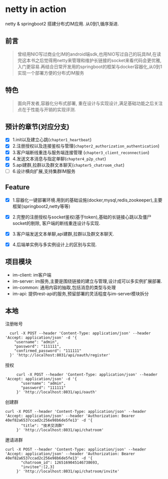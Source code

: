 # netty in action
netty & springboot2 搭建分布式IM应用. 从0到1,循序渐进.

## 前言
> 曾经用NIO写过商业化IM的android端sdk,也用NIO写过自己的玩具IM,在读完<netty in action>这本书之后觉得用netty来管理和维护长链接的socket来看代码会更优雅,入门更容易.再结合日常开发用的springboot的框架与docker容器化,从0到1实现一个部署方便的分布式IM服务

## 特色
> 面向开发者,容器化分布式部署, 重在设计与实现设计,满足基础功能之后关注点在于性能与开销的实现评测.



 

## 预计的章节(对应分支)
* [x] 1.init以及建立心跳(`chapter1_heartbeat`)
* [x] 2.注册授权以及连接鉴权与管理(`chapter2_authorization_authentication`)
* [x] 3.客户端断线重连与服务端连接管理 (`chapter3_client_reconnection`)
* [x] 4.发送文本消息与指定单聊(`chapter4_p2p_chat`)
* [x] 5.api建群,拉群以及群文本聊天(`chapter5_chatroom_chat`)
* [ ] 6.设计横向扩展,支持集群IM服务

## Feature
* [x] 1.容器化一键部署环境.用到的基础设施(docker,mysql,redis,zookeeper),主要框架(springboot2,netty等等)
* [x] 2.完整的注册授权与socket鉴权(基于token),基础的长链接心跳以及僵尸socket的剔除, 客户端的断线重连设计与实现.
* [x] 3.客户端发送文本单聊,api建群,拉群以及群文本聊天.
* [x] 4.后端单实例与多实例设计上的区别与实现.







## 项目模块
* im-client: im客户端                                                                                                    
* im-server: im服务,主要是围绕链接的建立与管理,设计成可以多实例扩展部署.
* im-common: 通用内容的抽取,包括消息的类型与处理
* im-api: 提供rest-api的服务,预留部署的灵活程度与im-server模块拆分



## 本地
注册帐号
```
  curl -X POST --header 'Content-Type: application/json' --header 'Accept: application/json' -d '{
    "username": "admin",
    "password": "111111",
    "confirmed_password": "111111"
  }' 'http://localhost:8031/api/oauth/register'
```

授权
```
     curl -X POST --header 'Content-Type: application/json' --header 'Accept: application/json' -d '{
       "username": "admin",
       "password": "111111"
     }' 'http://localhost:8031/api/oauth'
```       

创建群

```
curl -X POST --header 'Content-Type: application/json' --header 'Accept: application/json' --header 'Authorization: Bearer 40ef82a6537ccad2c256e98b6de5fe13' -d '{
       "title": "技术交流群"
     }' 'http://localhost:8031/api/chatroom'
```    

邀请进群

```
curl -X POST --header 'Content-Type: application/json' --header 'Accept: application/json' --header 'Authorization: Bearer 40ef82a6537ccad2c256e98b6de5fe13' -d '{
       "chatroom_id": 1265169045146738693,
       "invitee":[2,3] 
     }' 'http://localhost:8031/api/chatroom/invite'

```


